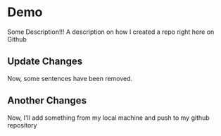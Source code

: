 # Demo

Some Description!!!
A description on how I created a repo right here on Github

## Update Changes
Now, some sentences have been removed.

## Another Changes
Now, I'll add something from my local machine and push to my github repository


